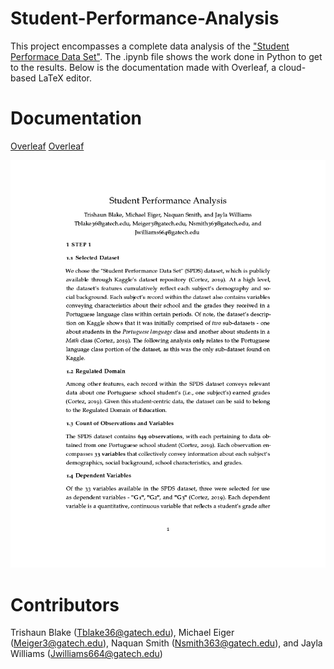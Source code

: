 # Student-Performance-Analysis
This project encompasses a complete data analysis of the ["Student Performace Data Set"](https://www.kaggle.com/datasets/larsen0966/student-performance-data-set). The .ipynb file shows the work done in Python to get to the results. Below is the documentation made with Overleaf, a cloud-based LaTeX editor.

# Documentation
[Overleaf](Images/1702424352991-5290e135-b107-4c9f-b58b-0303843f530f_1.tiff)
[Overleaf](Images/*)

![alt text](Images/1702424352991-5290e135-b107-4c9f-b58b-0303843f530f_1.tiff)

# Contributors
Trishaun Blake (Tblake36@gatech.edu), 
Michael Eiger (Meiger3@gatech.edu), 
Naquan Smith (Nsmith363@gatech.edu), 
and Jayla Williams (Jwilliams664@gatech.edu)



